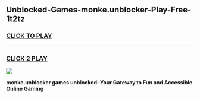 
## Unblocked-Games-monke.unblocker-Play-Free-1t2tz
<h3>
<a href="https://premium76.site?title=monke.unblocker&ref=19M">CLICK TO PLAY</a></h3>
<hr>

<h3>
<a href="https://premium76.site?title=monke.unblocker&ref=19M">CLICK 2 PLAY</a>
  
</h3>

<a href="https://premium76.site?title=monke.unblocker&ref=19M"><img src="https://clearcache.store/games.png"></a>


**monke.unblocker games unblocked: Your Gateway to Fun and Accessible Online Gaming**
